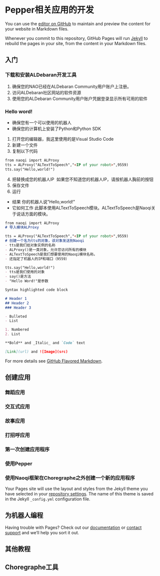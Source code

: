 # Pepper相关应用的开发

You can use the [editor on GitHub](https://github.com/HavocZhang/Pepper/edit/master/README.md) to maintain and preview the content for your website in Markdown files.

Whenever you commit to this repository, GitHub Pages will run [Jekyll](https://jekyllrb.com/) to rebuild the pages in your site, from the content in your Markdown files.

## 入门

### 下载和安装ALDebaran开发工具
1. 确保您的NAO已经在ALDebaran Community用户账户上注册。
2. 访问ALDebaran社区网站的软件资源
3. 使用您的ALDebaran Community用户账户凭据登录显示所有可用的软件
### Hello word!
- 确保您有一个可以使用的机器人
- 确保您的计算机上安装了Python和Python SDK

1. 打开您的编辑器，我这里使用的是Visual Studio Code
2. 新建一个文件
3. 复制以下代码
```markdown
from naoqi import ALProxy
tts = ALProxy("ALTextToSpeech","<IP of your robot>",9559)
tts.say("Hello,world!")
```
4. 把<IP of your robot>替换成您的机器人IP
  如果您不知道您的机器人IP，请按机器人胸前的按钮
5. 保存文件
6. 运行
- 结果
你的机器人说"Hello,world!"
- 它如何工作
此脚本使用ALTextToSpeech模块。ALTextToSpeech是Naoqi关于说话方面的模块。
```markdown
from naoqi import ALProxy
# 导入模块ALProxy
```

```markdown
tts = ALProxy("ALTextToSpeech","<IP of your robot>",9559)
# 创建一个名为tts的对象，该对象发送到Naoqi
- tts是我们给对象实例的名称
- ALProxy()是一类对象，允许您访问所有的模块
- ALTextToSpeech是我们想要使用的Naoqi模块名称。
- 还指定了机器人的IP和端口（9559）
```
```markdown
tts.say("Hello,world!")
- tts是我们使用的对象
- say()是方法
- "Hello Word!"是参数
```
```markdown
Syntax highlighted code block

# Header 1
## Header 2
### Header 3

- Bulleted
- List

1. Numbered
2. List

**Bold** and _Italic_ and `Code` text

[Link](url) and ![Image](src)
```

For more details see [GitHub Flavored Markdown](https://guides.github.com/features/mastering-markdown/).

## 创建应用

### 舞蹈应用

### 交互式应用

### 故事应用

### 打招呼应用

### 第一次创建应用程序

### 使用Pepper

### 使用Naoqi框架在Choregraphe之外创建一个新的应用程序
Your Pages site will use the layout and styles from the Jekyll theme you have selected in your [repository settings](https://github.com/HavocZhang/Pepper/settings). The name of this theme is saved in the Jekyll `_config.yml` configuration file.

## 为机器人编程

Having trouble with Pages? Check out our [documentation](https://help.github.com/categories/github-pages-basics/) or [contact support](https://github.com/contact) and we’ll help you sort it out.

## 其他教程

## Choregraphe工具
